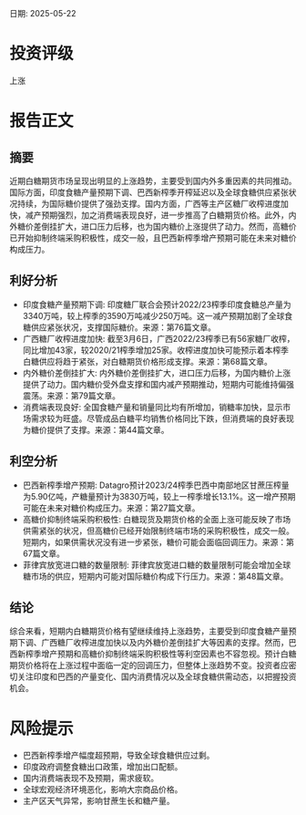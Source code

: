 
日期: 2025-05-22

# 投资评级

上涨

# 报告正文

## 摘要

近期白糖期货市场呈现出明显的上涨趋势，主要受到国内外多重因素的共同推动。国际方面，印度食糖产量预期下调、巴西新榨季开榨延迟以及全球食糖供应紧张状况持续，为国际糖价提供了强劲支撑。国内方面，广西等主产区糖厂收榨进度加快，减产预期强烈，加之消费端表现良好，进一步推高了白糖期货价格。此外，内外糖价差倒挂扩大，进口压力后移，也为国内糖价上涨提供了动力。然而，高糖价已开始抑制终端采购积极性，成交一般，且巴西新榨季增产预期可能在未来对糖价构成压力。

## 利好分析

* 印度食糖产量预期下调: 印度糖厂联合会预计2022/23榨季印度食糖总产量为3340万吨，较上榨季的3590万吨减少250万吨。这一减产预期加剧了全球食糖供应紧张状况，支撑国际糖价。来源：第76篇文章。
* 广西糖厂收榨进度加快: 截至3月6日，广西2022/23榨季已有56家糖厂收榨，同比增加43家，较2020/21榨季增加25家。收榨进度加快可能预示着本榨季白糖供应将趋于紧张，对白糖期货价格形成支撑。来源：第68篇文章。
* 内外糖价差倒挂扩大: 内外糖价差倒挂扩大，进口压力后移，为国内糖价上涨提供了动力。国内糖价受外盘支撑和国内减产预期推动，短期内可能维持偏强震荡。来源：第79篇文章。
* 消费端表现良好: 全国食糖产量和销量同比均有所增加，销糖率加快，显示市场需求较为旺盛。尽管成品白糖平均销售价格同比下跌，但消费端的良好表现为糖价提供了支撑。来源：第44篇文章。

## 利空分析

* 巴西新榨季增产预期: Datagro预计2023/24榨季巴西中南部地区甘蔗压榨量为5.90亿吨，产糖量预计为3830万吨，较上一榨季增长13.1%。这一增产预期可能在未来对糖价构成压力。来源：第27篇文章。
* 高糖价抑制终端采购积极性: 白糖现货及期货价格的全面上涨可能反映了市场供需紧张的状况，但高糖价已经开始限制终端市场的采购积极性，成交一般。短期内，如果供需状况没有进一步紧张，糖价可能会面临回调压力。来源：第67篇文章。
* 菲律宾放宽进口糖的数量限制: 菲律宾放宽进口糖的数量限制可能会增加全球糖市场的供应，短期内可能对国际糖价构成下行压力。来源：第48篇文章。

## 结论

综合来看，短期内白糖期货价格有望继续维持上涨趋势，主要受到印度食糖产量预期下调、广西糖厂收榨进度加快以及内外糖价差倒挂扩大等因素的支撑。然而，巴西新榨季增产预期和高糖价抑制终端采购积极性等利空因素也不容忽视。预计白糖期货价格将在上涨过程中面临一定的回调压力，但整体上涨趋势不变。投资者应密切关注印度和巴西的产量变化、国内消费情况以及全球食糖供需动态，以把握投资机会。

# 风险提示

* 巴西新榨季增产幅度超预期，导致全球食糖供应过剩。
* 印度政府调整食糖出口政策，增加出口配额。
* 国内消费端表现不及预期，需求疲软。
* 全球宏观经济环境恶化，影响大宗商品价格。
* 主产区天气异常，影响甘蔗生长和糖产量。
